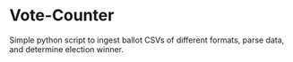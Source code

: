 # Vote-Counter
Simple python script to ingest ballot CSVs of different formats, parse data, and determine election winner.
